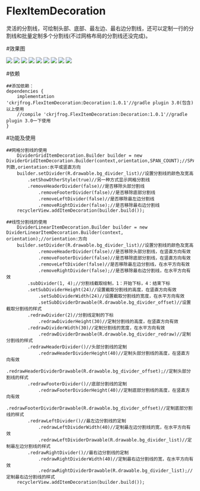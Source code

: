# FlexItemDecoration
灵活的分割线，可绘制头部、底部、最左边、最右边分割线，还可以定制一行的分割线和批量定制多个分割线(不过网格布局的分割线还没完成)。

#效果图

![](https://github.com/ckrgithub/FlexItemDecoration/blob/master/screenshot/Screenshot_1.png)		![](https://github.com/ckrgithub/FlexItemDecoration/blob/master/screenshot/Screenshot_2.png)		![](https://github.com/ckrgithub/FlexItemDecoration/blob/master/screenshot/Screenshot_3.png)		![](https://github.com/ckrgithub/FlexItemDecoration/blob/master/screenshot/Screenshot_4.png)		![](https://github.com/ckrgithub/FlexItemDecoration/blob/master/screenshot/Screenshot_5.png)		![](https://github.com/ckrgithub/FlexItemDecoration/blob/master/screenshot/Screenshot_6.png)		![](https://github.com/ckrgithub/FlexItemDecoration/blob/master/screenshot/Screenshot_7.png)		![](https://github.com/ckrgithub/FlexItemDecoration/blob/master/screenshot/Screenshot_8.png)		![](https://github.com/ckrgithub/FlexItemDecoration/blob/master/screenshot/Screenshot_9.png)

#依赖

    ##添加依赖：
	dependencies {
		implementation 'ckrjfrog.FlexItemDecoration:Decoration:1.0.1'//gradle plugin 3.0(包含)以上使用
		//compile 'ckrjfrog.FlexItemDecoration:Decoration:1.0.1'//gradle plugin 3.0一下使用
	}

#功能及使用

	##网格分割线的使用
		DividerGridItemDecoration.Builder builder = new DividerGridItemDecoration.Builder(context,orientation,SPAN_COUNT);//SPAN_COUNT:列数,orientation:水平或竖直方向
		builder.setDivider(R.drawable.bg_divider_list)//设置分割线的颜色及宽高
		    .setShowOtherStyle(true)//另一种方式显示网格分割线
		    .removeHeaderDivider(false)//是否移除头部分割线
                .removeFooterDivider(false)//是否移除底部分割线
                .removeLeftDivider(false)//是否移除最左边分割线
                .removeRightDivider(false);//是否移除最右边分割线
		recyclerView.addItemDecoration(builder.build());

	##线性分割线的使用
		DividerLinearItemDecoration.Builder builder = new DividerLinearItemDecoration.Builder(context, orientation);//orientation:方向
		builder.setDivider(R.drawable.bg_divider_list)//设置分割线的颜色及宽高
                .removeHeaderDivider(false)//是否移除头部分割线，在竖直方向有效
                .removeFooterDivider(false)//是否移除底部分割线，在竖直方向有效
                .removeLeftDivider(false)//是否移除最左边分割线，在水平方向有效
                .removeRightDivider(false);//是否移除最右边分割线，在水平方向有效
		    .subDivider(1, 4);//分割线截取绘制，1：开始下标，4：结束下标
		    .setSubDividerHeight(24)//设置截取分割线的高度，在竖直方向有效
                .setSubDividerWidth(24)//设置截取分割线的宽度，在水平方向有效
                .setSubDividerDrawable(R.drawable.bg_divider_offset)//设置截取分割线的样式
		    .redrawDivider(2)//分割线定制的下标
                .redrawDividerHeight(30)//定制分割线的高度，在竖直方向有效
		    .redrawDividerWidth(30)//定制分割线的宽度，在水平方向有效
                .redrawDividerDrawable(R.drawable.bg_divider_redraw)//定制分割线的样式
		    .redrawHeaderDivider()//头部分割线的定制
                .redrawHeaderDividerHeight(40)//定制头部分割线的高度，在竖直方向有效
                .redrawHeaderDividerDrawable(R.drawable.bg_divider_offset);//定制头部分割线的样式
		    .redrawFooterDivider()//底部分割线的定制
                .redrawFooterDividerHeight(40)//定制底部分割线的高度，在竖直方向有效
                .redrawFooterDividerDrawable(R.drawable.bg_divider_offset)//定制底部分割线的样式
		    .redrawLeftDivider()//最左边分割线的定制
                .redrawLeftDividerWidth(40)//定制最左边分割线的宽，在水平方向有效
                .redrawLeftDividerDrawable(R.drawable.bg_divider_list)//定制最左边分割线的样式
		    .redrawRightDivider()//最右边分割线的定制
                .redrawRightDividerWidth(40)//定制最右边分割线的宽，在水平方向有效
                .redrawRightDividerDrawable(R.drawable.bg_divider_list);//定制最右边分割线的样式
		recyclerView.addItemDecoration(builder.build());
